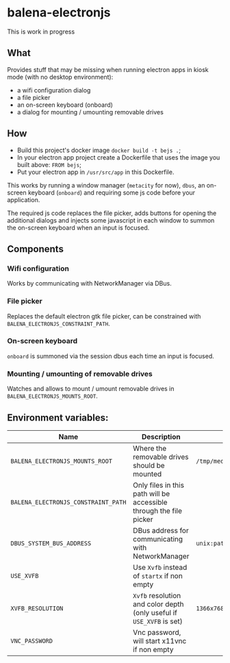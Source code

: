 # balena-electronjs

This is work in progress

## What

Provides stuff that may be missing when running electron apps in kiosk mode
(with no desktop environment):
 * a wifi configuration dialog
 * a file picker
 * an on-screen keyboard (onboard)
 * a dialog for mounting / umounting removable drives

## How

 * Build this project's docker image `docker build -t bejs .`;
 * In your electron app project create a Dockerfile that uses the image you
   built above: `FROM bejs`;
 * Put your electron app in `/usr/src/app` in this Dockerfile.

This works by running a window manager (`metacity` for now), `dbus`, an
on-screen keyboard (`onboard`) and requiring some js code before your
application.

The required js code replaces the file picker, adds buttons for opening the
additional dialogs and injects some javascript in each window to summon the
on-screen keyboard when an input is focused.

## Components

### Wifi configuration

Works by communicating with NetworkManager via DBus.

### File picker

Replaces the default electron gtk file picker, can be constrained with
`BALENA_ELECTRONJS_CONSTRAINT_PATH`.

### On-screen keyboard

`onboard` is summoned via the session dbus each time an input is focused.

### Mounting / umounting of removable drives

Watches and allows to mount / umount removable drives in
`BALENA_ELECTRONJS_MOUNTS_ROOT`.

## Environment variables:

| Name | Description | Default Value |
| ---- | ----------- | ------------- |
| `BALENA_ELECTRONJS_MOUNTS_ROOT` | Where the removable drives should be mounted| `/tmp/media` |
| `BALENA_ELECTRONJS_CONSTRAINT_PATH` | Only files in this path will be accessible through the file picker |  |
| `DBUS_SYSTEM_BUS_ADDRESS` | DBus address for communicating with NetworkManager | `unix:path=/host/run/dbus/system_bus_socket` |
| `USE_XVFB` | Use `Xvfb` instead of `startx` if non empty |  |
| `XVFB_RESOLUTION` | `Xvfb` resolution and color depth (only useful if `USE_XVFB` is set) | `1366x768x24` |
| `VNC_PASSWORD` | Vnc password, will start x11vnc if non empty |  |
